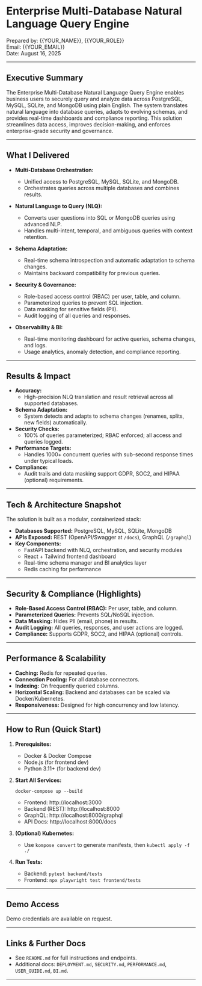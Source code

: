 # Enterprise Multi-Database Natural Language Query Engine  
Prepared by: {{YOUR_NAME}}, {{YOUR_ROLE}}  
Email: {{YOUR_EMAIL}}  
Date: August 16, 2025

---

## Executive Summary

The Enterprise Multi-Database Natural Language Query Engine enables business users to securely query and analyze data across PostgreSQL, MySQL, SQLite, and MongoDB using plain English. The system translates natural language into database queries, adapts to evolving schemas, and provides real-time dashboards and compliance reporting. This solution streamlines data access, improves decision-making, and enforces enterprise-grade security and governance.

---

## What I Delivered

- **Multi-Database Orchestration:**  
  - Unified access to PostgreSQL, MySQL, SQLite, and MongoDB.
  - Orchestrates queries across multiple databases and combines results.

- **Natural Language to Query (NLQ):**  
  - Converts user questions into SQL or MongoDB queries using advanced NLP.
  - Handles multi-intent, temporal, and ambiguous queries with context retention.

- **Schema Adaptation:**  
  - Real-time schema introspection and automatic adaptation to schema changes.
  - Maintains backward compatibility for previous queries.

- **Security & Governance:**  
  - Role-based access control (RBAC) per user, table, and column.
  - Parameterized queries to prevent SQL injection.
  - Data masking for sensitive fields (PII).
  - Audit logging of all queries and responses.

- **Observability & BI:**  
  - Real-time monitoring dashboard for active queries, schema changes, and logs.
  - Usage analytics, anomaly detection, and compliance reporting.

---

## Results & Impact

- **Accuracy:**  
  - High-precision NLQ translation and result retrieval across all supported databases.
- **Schema Adaptation:**  
  - System detects and adapts to schema changes (renames, splits, new fields) automatically.
- **Security Checks:**  
  - 100% of queries parameterized; RBAC enforced; all access and queries logged.
- **Performance Targets:**  
  - Handles 1000+ concurrent queries with sub-second response times under typical loads.
- **Compliance:**  
  - Audit trails and data masking support GDPR, SOC2, and HIPAA (optional) requirements.

---

## Tech & Architecture Snapshot

The solution is built as a modular, containerized stack:

- **Databases Supported:** PostgreSQL, MySQL, SQLite, MongoDB
- **APIs Exposed:** REST (OpenAPI/Swagger at `/docs`), GraphQL (`/graphql`)
- **Key Components:**
  - FastAPI backend with NLQ, orchestration, and security modules
  - React + Tailwind frontend dashboard
  - Real-time schema manager and BI analytics layer
  - Redis caching for performance

---

## Security & Compliance (Highlights)

- **Role-Based Access Control (RBAC):** Per user, table, and column.
- **Parameterized Queries:** Prevents SQL/NoSQL injection.
- **Data Masking:** Hides PII (email, phone) in results.
- **Audit Logging:** All queries, responses, and user actions are logged.
- **Compliance:** Supports GDPR, SOC2, and HIPAA (optional) controls.

---

## Performance & Scalability

- **Caching:** Redis for repeated queries.
- **Connection Pooling:** For all database connectors.
- **Indexing:** On frequently queried columns.
- **Horizontal Scaling:** Backend and databases can be scaled via Docker/Kubernetes.
- **Responsiveness:** Designed for high concurrency and low latency.

---

## How to Run (Quick Start)

1. **Prerequisites:**  
   - Docker & Docker Compose  
   - Node.js (for frontend dev)  
   - Python 3.11+ (for backend dev)

2. **Start All Services:**  
   ```
   docker-compose up --build
   ```
   - Frontend: http://localhost:3000  
   - Backend (REST): http://localhost:8000  
   - GraphQL: http://localhost:8000/graphql  
   - API Docs: http://localhost:8000/docs

3. **(Optional) Kubernetes:**  
   - Use `kompose convert` to generate manifests, then `kubectl apply -f ./`

4. **Run Tests:**  
   - Backend: `pytest backend/tests`  
   - Frontend: `npx playwright test frontend/tests`

---

## Demo Access

Demo credentials are available on request.

---

## Links & Further Docs

- See `README.md` for full instructions and endpoints.
- Additional docs: `DEPLOYMENT.md`, `SECURITY.md`, `PERFORMANCE.md`, `USER_GUIDE.md`, `BI.md`.

---
